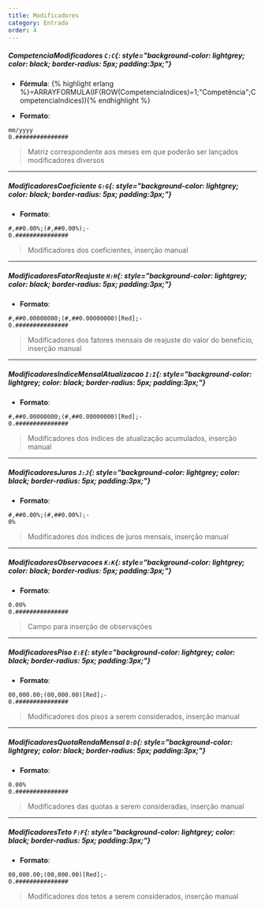```yaml
---
title: Modificadores
category: Entrada
order: 4
---
```


##### **CompetenciaModificadores** `C:C`{: style="background-color: lightgrey; color: black; border-radius: 5px; padding:3px;"}
+ **Fórmula**:
{% highlight erlang %}=ARRAYFORMULA(IF(ROW(CompetenciaIndices)=1;"Competência";CompetenciaIndices)){% endhighlight %}

+ **Formato**:
~~~
mm/yyyy
0.###############
~~~


> Matriz correspondente aos meses em que poderão ser lançados modificadores diversos

* * *

##### **ModificadoresCoeficiente** `G:G`{: style="background-color: lightgrey; color: black; border-radius: 5px; padding:3px;"}

+ **Formato**:
~~~
#,##0.00%;(#,##0.00%);-
0.###############
~~~


> Modificadores dos coeficientes, inserção manual

* * *

##### **ModificadoresFatorReajuste** `H:H`{: style="background-color: lightgrey; color: black; border-radius: 5px; padding:3px;"}

+ **Formato**:
~~~
#,##0.00000000;(#,##0.00000000)[Red];-
0.###############
~~~


> Modificadores dos fatores mensais de reajuste do valor do benefício, inserção manual

* * *

##### **ModificadoresIndiceMensalAtualizacao** `I:I`{: style="background-color: lightgrey; color: black; border-radius: 5px; padding:3px;"}

+ **Formato**:
~~~
#,##0.00000000;(#,##0.00000000)[Red];-
0.###############
~~~


> Modificadores dos índices de atualização acumulados, inserção manual

* * *

##### **ModificadoresJuros** `J:J`{: style="background-color: lightgrey; color: black; border-radius: 5px; padding:3px;"}

+ **Formato**:
~~~
#,##0.00%;(#,##0.00%);-
0%
~~~


> Modificadores dos índices de juros mensais, inserção manual

* * *

##### **ModificadoresObservacoes** `K:K`{: style="background-color: lightgrey; color: black; border-radius: 5px; padding:3px;"}

+ **Formato**:
~~~
0.00%
0.###############
~~~


> Campo para inserção de observações

* * *

##### **ModificadoresPiso** `E:E`{: style="background-color: lightgrey; color: black; border-radius: 5px; padding:3px;"}

+ **Formato**:
~~~
00,000.00;(00,000.00)[Red];-
0.###############
~~~


> Modificadores dos pisos a serem considerados, inserção manual

* * *

##### **ModificadoresQuotaRendaMensal** `D:D`{: style="background-color: lightgrey; color: black; border-radius: 5px; padding:3px;"}

+ **Formato**:
~~~
0.00%
0.###############
~~~


> Modificadores das quotas a serem consideradas, inserção manual

* * *

##### **ModificadoresTeto** `F:F`{: style="background-color: lightgrey; color: black; border-radius: 5px; padding:3px;"}

+ **Formato**:
~~~
00,000.00;(00,000.00)[Red];-
0.###############
~~~


> Modificadores dos tetos a serem considerados, inserção manual
